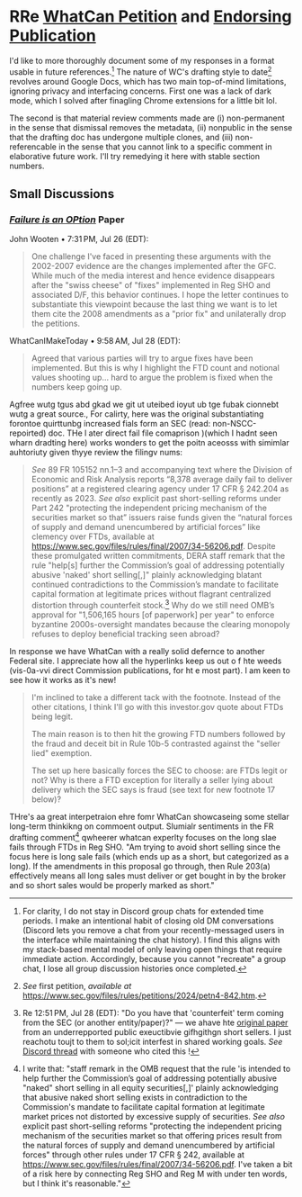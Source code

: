 # RRe [WhatCan Petition](https://www.reddit.com/r/Superstonk/comments/1mhdxrs/petition_to_close_regsho_loopholes_allowing) and [Endorsing Publication](https://github.com/JFWooten4/JFWooten4/pull/15)

I'd like to more thoroughly document some of my responses in a format usable in future references.[^1] The nature of WC's drafting style to date[^11] revolves around Google Docs, which has two main top-of-mind limitations, ignoring privacy and interfacing concerns. First one was a lack of dark mode, which I solved after finagling Chrome extensions for a little bit lol.

The second is that material review comments made are (i) non-permanent in the sense that dismissal removes the metadata, (ii) nonpublic in the sense that the drafting doc has undergone multiple clones, and (iii) non-referencable in the sense that you cannot link to a specific comment in elaborative future work. I'll try remedying it here with stable section numbers.

[^11]: _See_ first petition, _available at_ https://www.sec.gov/files/rules/petitions/2024/petn4-842.htm.

[^1]: For clarity, I do not stay in Discord group chats for extended time periods. I make an intentional habit of closing old DM conversations (Discord lets you remove a chat from your recently-messaged users in the interface while maintaining the chat history). I find this aligns with my stack-based mental model of only leaving open things that require immediate action. Accordingly, because you cannot "recreate" a group chat, I lose all group discussion histories once completed.


##  Small Discussions

### _[Failure is an OPtion](https://www.sec.gov/comments/4-520/4520-6.pdf)_ Paper

John Wooten • 7:31 PM, Jul 26 (EDT):

> One challenge I've faced in presenting these arguments with the 2002-2007 evidence are the changes implemented after the GFC. While much of the media interest and hence evidence disappears after the "swiss cheese" of "fixes" implemented in Reg SHO and associated D/F, this behavior continues. I hope the letter continues to substantiate this viewpoint because the last thing we want is to let them cite the 2008 amendments as a "prior fix" and unilaterally drop the petitions.


WhatCanIMakeToday • 9:58 AM, Jul 28 (EDT):

> Agreed that various parties will try to argue fixes have been implemented.  But this is why I highlight the FTD count and notional values shooting up... hard to argue the problem is fixed when the numbers keep going up.


Agfree wutg tgus  abd  gkad we git ut uteibed ioyut ub tge fubak cionnebt wutg a great source., For calirty, here was the original substantiating forontoe quirttunbg increased fials form an SEC (read:  non-NSCC-repoirted) doc.  THe l ater  direct fail file comaprison  )(which I hadnt seen wharn dradting here) works wonders to get the poitn aceosss with simimlar auhtoriuty given thyye review the filingv  nums:

> _See_ 89 FR 105152 nn.1–3 and accompanying text where the Division of Economic and Risk Analysis reports “8,378 average daily fail to deliver positions” at a registered clearing agency under 17 CFR § 242.204 as recently as 2023. _See also_ explicit past short-selling reforms under Part 242 "protecting the independent pricing mechanism of the securities market so that” issuers raise funds given the “natural forces of supply and demand unencumbered by artificial forces” like clemency over FTDs, available at https://www.sec.gov/files/rules/final/2007/34-56206.pdf. Despite these promulgated written commitments, DERA staff remark that the rule "help[s] further the Commission’s goal of addressing potentially abusive 'naked' short selling[,]" plainly acknowledging blatant continued contradictions to the Commission’s mandate to facilitate capital formation at legitimate prices without flagrant centralized distortion through counterfeit stock.[^a] Why do we still need OMB’s approval for "1,506,165 hours [of paperwork] per year" to enforce byzantine 2000s-oversight mandates because the clearing monopoly refuses to deploy beneficial tracking seen abroad?

[^a]: Re  12:51 PM, Jul 28 (EDT): "Do you have that 'counterfeit' term coming from the SEC (or another entity/paper)?" — we ahave hte [original paper](https://wooten.link/counterfeit)  from an underrepported public exeuctibvie gifhgithgn short sellers. I just reachotu toujt to them to sol;icit interfest in shared working goals. _See_ [Discord thread](https://discord.com/channels/1102309240145707049/1402390792814989383) with someone who cited this ! 


In response we have WhatCan  with a really solid defernce to another Federal site. I appreciate how all the hyperlinks keep us out o f hte weeds (vis-0a-vvi direct Commission publications, for ht e most part). I am keen to see how  it works as it's new!

> I'm inclined to take a different tack with the footnote.  Instead of the other citations, I think I'll go with this investor.gov quote about FTDs being legit.
>
> The main reason is to then hit the growing FTD numbers followed by the fraud and deceit bit in Rule 10b-5 contrasted against the "seller lied" exemption.
>
> The set up here basically forces the SEC to choose: are FTDs legit or not?  Why is there a FTD exception for literally a seller lying about delivery which the SEC says is fraud (see text for new footnote 17 below)?

THre's aa great interpetraion ehre fomr WhatCan showcaseing some stellar long-term thinkikng on commoent output. SIumialr sentiments in the FR drafting comment[^1c] qwheerer whatcan experlty  focuses on the long slae fails through FTDs in Reg SHO. "Am trying to avoid short selling since the focus here is long sale fails (which ends up as a short, but categorized as a long).  If the amendments in this proposal go through, then Rule 203(a) effectively means all long sales must deliver or get bought in by the broker and so short sales would be properly marked as short."

[^1c]: I write that: "staff remark in the OMB request that the rule 'is intended to help further the Commission’s goal of addressing potentially abusive "naked" short selling in all equity securities[,]' plainly acknowledging that abusive naked short selling exists in contradiction to the Commission's mandate to facilitate capital formation at legitimate market prices not distorted by excessive supply of securities. _See also_ explicit past short-selling reforms "protecting the independent pricing mechanism of the securities market so that offering prices result from the natural forces of supply and demand unencumbered by artificial forces" through other rules under 17 CFR § 242, available at https://www.sec.gov/files/rules/final/2007/34-56206.pdf. I've taken a bit of a risk here by connecting Reg SHO and Reg M with under ten words, but I think it's reasonable."


